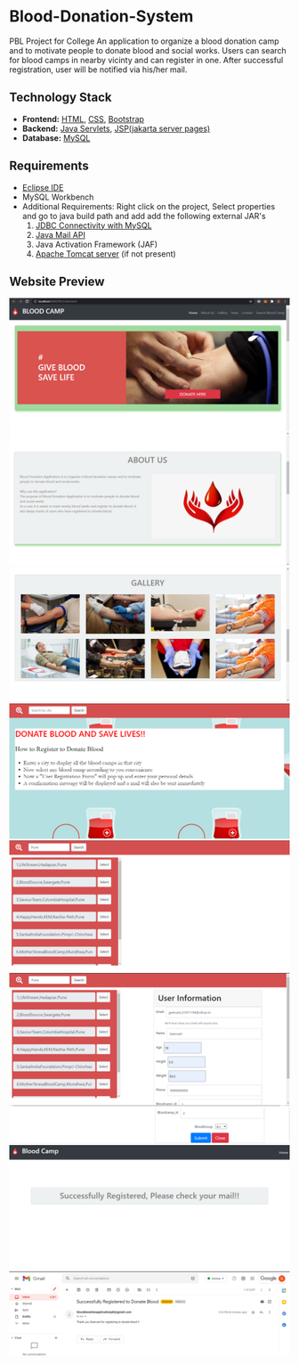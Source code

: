 # Blood-Donation-System
PBL Project for College
An application to organize a blood donation camp and to motivate people to donate blood and social works.
Users can search for blood camps in nearby vicinty and can register in one. After successful registration, user will be notified via his/her mail.


## Technology Stack
* **Frontend:** [HTML](https://html.com/), [CSS](https://developer.mozilla.org/en-US/docs/Web/CSS), [Bootstrap](https://getbootstrap.com/)
* **Backend:** [Java Servlets](https://www.javatpoint.com/servlet-tutorial), [JSP(jakarta server pages)](https://www.javatpoint.com/jsp-tutorial)
* **Database:** [MySQL](https://www.mysql.com/)

## Requirements
* [Eclipse IDE](https://www.eclipse.org/)
* MySQL Workbench
* Additional Requirements: 
  Right click on the project, Select properties and go to java build path and add add the following external JAR's
    1.  [JDBC Connectivity with MySQL](https://www.javatpoint.com/example-to-connect-to-the-mysql-database) 
    2.  [Java Mail API](https://www.javatpoint.com/java-mail-api-tutorial)
    3.  Java Activation Framework (JAF)
    4.  [Apache Tomcat server](https://tomcat.apache.org/index.html) (if not present)

## Website Preview
![Screenshot](./images/pic1.png)
![Screenshot](./images/pic2.png)
![Screenshot](./images/pic3.png)
![Screenshot](./images/pic4.png)
![Screenshot](./images/pic5.png)
![Screenshot](./images/pic6.png)
![Screenshot](./images/pic7.png)
![Screenshot](./images/pic8.png)
![Screenshot](./images/pic9.png)
